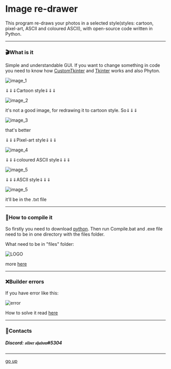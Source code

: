 <a id ="up"></a>
# Image re-drawer
This program re-draws your photos in a selected style(styles: cartoon, pixel-art, ASCII and coloured ASCII), with open-source code written in Python.

---
### 🎬What is it
Simple and understandable GUI.
If you want to change something in code you need to know how [CustomTkinter](https://github.com/TomSchimansky/CustomTkinter/wiki) and  [Tkinter](https://docs.python.org/3/library/tkinter.html) works and also Phyton.

![image_1](for_README/Screenshot_1.png)

⇓⇓⇓Cartoon style⇓⇓⇓

![image_2](for_README/Screenshot_2.png)

it's not a good image, for redrawing it to cartoon style. So⇓⇓⇓

![image_3](for_README/Screenshot_3.png)

that's better

⇓⇓⇓Pixel-art style⇓⇓⇓

![image_4](for_README/Screenshot_4.png)

⇓⇓⇓coloured ASCII style⇓⇓⇓

![image_5](for_README/Screenshot_5.png)

⇓⇓⇓ASCII style⇓⇓⇓

![image_5](for_README/Screenshot_6.png)

it'll be in the .txt file

---
### 🔨How to compile it
So firstly you need to download [python](https://www.python.org/downloads/). Then run Compile.bat and .exe file need to be in one directory with the files folder.

What need to be in "files" folder:

![LOGO](for_README/Screenshot_7.png)

more [here](https://github.com/TomSchimansky/CustomTkinter/wiki/Packaging)

---
### ❌Builder errors

If you have error like this:

![error](for_README/error.png)

How to solve it read [here](https://www.stechies.com/pip-not-recognized-internal-external-command/)

---
### 📲Contacts
##### __Discord: 𝔰𝔦𝔩𝔳𝔢𝔯 𝔰𝔥𝔞𝔡𝔬𝔴#5304__

---
[go up](#up)
